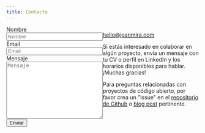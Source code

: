 ```yaml
---
title: Contacto
---
```


<style>
  .form {
    min-width: 100%;
  }
  @media screen and (min-width: 651px) {
    .flex {
      display: flex;
    }

    .form {
      min-width: 50%;
      padding-right: calc(var(--gutter) * 2);
      margin-right: calc(var(--gutter) * 2);
      border-right: 1px solid var(--form-element-border-color);
    }
  }
  input, textarea {
    width: 100%;
    margin-bottom: var(--gutter);
  }
  textarea {
    height: 150px;
  }
</style>
<div class="flex">
  <form
    id="contact-form"
    action="https://formspree.io/f/xwkydrpz"
    method="POST"
    class="form"
  >
    <label for="name">Nombre</label>
    <input type="text" id="name" name="name" placeholder="Nombre" required>
    <label for="email">Email</label>
    <input type="email" id="email" name="email" placeholder="Email" required>
    <label for="message">Mensaje</label>
    <textarea name="message" id="message" placeholder="Mensaje" required></textarea>
    <button type="submit" id="contact-form-button">Enviar</button>
    <p id="contact-form-status" data-thanks="Gracias por el mensaje!" data-error="Oops! Ha habido un problema enviando el mensaje. Por favor, inténtalo de nuevo"></p>
  </form>
<div>

hello@joanmira.com

Si estás interesado en colaborar en algún proyecto, envía un mensaje con tu CV o perfil en LinkedIn y los horarios disponibles para hablar. ¡Muchas gracias!

Para preguntas relacionadas con proyectos de código abierto, por favor crea un "issue" en el [repositorio de Github](https://github.com/gazpachu) o [blog post](/es/blog) pertinente.
</div>
</div>